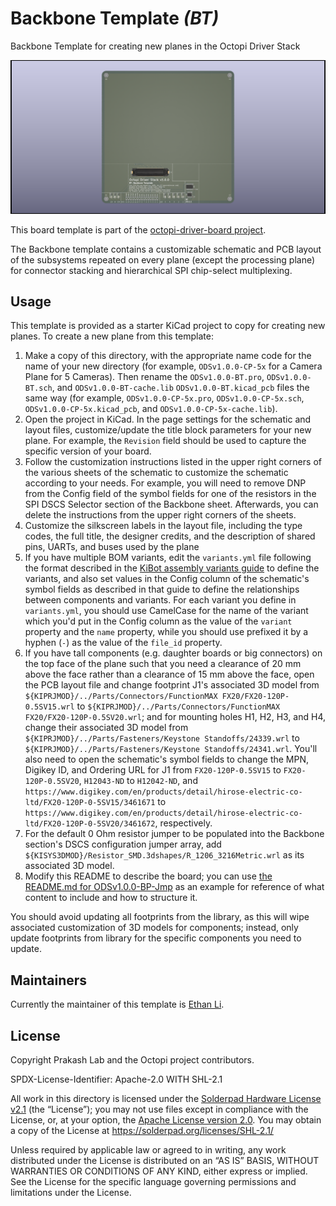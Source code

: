# Backbone Template _(BT)_

Backbone Template for creating new planes in the Octopi Driver Stack

![Preview render of top face of the plane](Preview%20Renders/Top.png)

This board template is part of the [octopi-driver-board project](https://github.com/prakashlab/octopi-driver-board).

The Backbone template contains a customizable schematic and PCB layout of the subsystems repeated on every plane (except the processing plane) for connector stacking and hierarchical SPI chip-select multiplexing.

## Usage

This template is provided as a starter KiCad project to copy for creating new planes.  To create a new plane from this template:

1. Make a copy of this directory, with the appropriate name code for the name of your new directory (for example, `ODSv1.0.0-CP-5x` for a Camera Plane for 5 Cameras). Then rename the `ODSv1.0.0-BT.pro`, `ODSv1.0.0-BT.sch`, and `ODSv1.0.0-BT-cache.lib` `ODSv1.0.0-BT.kicad_pcb` files the same way (for example, `ODSv1.0.0-CP-5x.pro`, `ODSv1.0.0-CP-5x.sch`, `ODSv1.0.0-CP-5x.kicad_pcb`, and `ODSv1.0.0-CP-5x-cache.lib`).
2. Open the project in KiCad. In the page settings for the schematic and layout files, customize/update the title block parameters for your new plane. For example, the `Revision` field should be used to capture the specific version of your board.
3. Follow the customization instructions listed in the upper right corners of the various sheets of the schematic to customize the schematic according to your needs. For example, you will need to remove DNP from the Config field of the symbol fields for one of the resistors in the SPI DSCS Selector section of the Backbone sheet. Afterwards, you can delete the instructions from the upper right corners of the sheets.
4. Customize the silkscreen labels in the layout file, including the type codes, the full title, the designer credits, and the description of shared pins, UARTs, and buses used by the plane
5. If you have multiple BOM variants, edit the `variants.yml` file following the format described in the [KiBot assembly variants guide](https://inti-cmnb.github.io/kibot_variants_arduprog/) to define the variants, and also set values in the Config column of the schematic's symbol fields as described in that guide to define the relationships between components and variants. For each variant you define in `variants.yml`, you should use CamelCase for the name of the variant which you'd put in the Config column as the value of the `variant` property and the `name` property, while you should use prefixed it by a hyphen (`-`) as the value of the `file_id` property.
6. If you have tall components (e.g. daughter boards or big connectors) on the top face of the plane such that you need a clearance of 20 mm above the face rather than a clearance of 15 mm above the face, open the PCB layout file and change footprint J1's associated 3D model from `${KIPRJMOD}/../Parts/Connectors/FunctionMAX FX20/FX20-120P-0.5SV15.wrl` to `${KIPRJMOD}/../Parts/Connectors/FunctionMAX FX20/FX20-120P-0.5SV20.wrl`; and for mounting holes H1, H2, H3, and H4, change their associated 3D model from `${KIPRJMOD}/../Parts/Fasteners/Keystone Standoffs/24339.wrl` to `${KIPRJMOD}/../Parts/Fasteners/Keystone Standoffs/24341.wrl`. You'll also need to open the schematic's symbol fields to change the MPN, Digikey ID, and Ordering URL for J1 from `FX20-120P-0.5SV15` to `FX20-120P-0.5SV20`, `H12043-ND` to `H12042-ND`, and `https://www.digikey.com/en/products/detail/hirose-electric-co-ltd/FX20-120P-0-5SV15/3461671` to `https://www.digikey.com/en/products/detail/hirose-electric-co-ltd/FX20-120P-0-5SV20/3461672`, respectively.
7. For the default 0 Ohm resistor jumper to be populated into the Backbone section's DSCS configuration jumper array, add `${KISYS3DMOD}/Resistor_SMD.3dshapes/R_1206_3216Metric.wrl` as its associated 3D model.
8. Modify this README to describe the board; you can use [the README.md for ODSv1.0.0-BP-Jmp](/ODSv1.0.0-BP-Jmp/README.md) as an example for reference of what content to include and how to structure it.

You should avoid updating all footprints from the library, as this will wipe associated customization of 3D models for components; instead, only update footprints from library for the specific components you need to update.

## Maintainers

Currently the maintainer of this template is [Ethan Li](https://github.com/ethanjli).

## License

Copyright Prakash Lab and the Octopi project contributors.

SPDX-License-Identifier: Apache-2.0 WITH SHL-2.1

All work in this directory is licensed under the [Solderpad Hardware License v2.1](/LICENSE) (the “License”); you may not use files except in compliance with the License, or, at your option, the [Apache License version 2.0](/LICENSE.Apache). You may obtain a copy of the License at https://solderpad.org/licenses/SHL-2.1/

Unless required by applicable law or agreed to in writing, any work distributed under the License is distributed on an “AS IS” BASIS, WITHOUT WARRANTIES OR CONDITIONS OF ANY KIND, either express or implied. See the License for the specific language governing permissions and limitations under the License.
